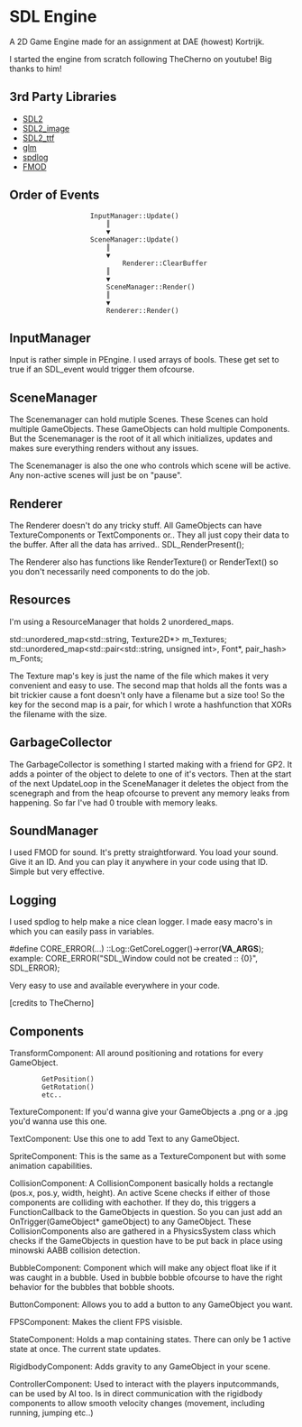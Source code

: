 # SDL Engine

A 2D Game Engine made for an assignment at DAE (howest) Kortrijk.

I started the engine from scratch following TheCherno on youtube! Big thanks to him!

## 3rd Party Libraries
 - [SDL2](https://www.libsdl.org/download-2.0.php)
 - [SDL2_image](https://www.libsdl.org/projects/SDL_image/)
 - [SDL2_ttf](https://www.libsdl.org/projects/SDL_ttf/)
 - [glm](https://github.com/g-truc/glm)
 - [spdlog](https://github.com/gabime/spdlog)
 - [FMOD](https://www.fmod.com/download)


## Order of Events 

						InputManager::Update()
							║
							▼
						SceneManager::Update()
							║
							▼
				            	Renderer::ClearBuffer
							║
							▼
					    	SceneManager::Render()
							║
							▼
					    	Renderer::Render()


## InputManager  	

Input is rather simple in PEngine. I used arrays of bools. These get set to true if an SDL_event would trigger them ofcourse.

## SceneManager  

The Scenemanager can hold mutiple Scenes. These Scenes can hold multiple GameObjects. These GameObjects can hold multiple Components.
But the Scenemanager is the root of it all which initializes, updates and makes sure everything renders without any issues.

The Scenemanager is also the one who controls which scene will be active. Any non-active scenes will just be on "pause".

## Renderer 		
		
The Renderer doesn't do any tricky stuff. All GameObjects can have TextureComponents or TextComponents or..
They all just copy their data to the buffer. After all the data has arrived.. SDL_RenderPresent();

The Renderer also has functions like RenderTexture() or RenderText() so you don't necessarily need components to do the job.
				
## Resources   
	
I'm using a ResourceManager that holds 2 unordered_maps.

std::unordered_map<std::string, Texture2D*> m_Textures;
std::unordered_map<std::pair<std::string, unsigned int>, Font*, pair_hash> m_Fonts;

The Texture map's key is just the name of the file which makes it very convenient and easy to use.
The second map that holds all the fonts was a bit trickier cause a font doesn't only have a filename but a size too!
So the key for the second map is a pair, for which I wrote a hashfunction that XORs the filename with the size.

## GarbageCollector    	

The GarbageCollector is something I started making with a friend for GP2. It adds a pointer of the object to delete
to one of it's vectors. Then at the start of the next UpdateLoop in the SceneManager it deletes the object from the scenegraph
and from the heap ofcourse to prevent any memory leaks from happening. So far I've had 0 trouble with memory leaks.						

## SoundManager   		

I used FMOD for sound. It's pretty straightforward. You load your sound. Give it an ID. And you can play it anywhere in your code
using that ID. Simple but very effective.

## Logging  

I used spdlog to help make a nice clean logger.
I made easy macro's in which you can easily pass in variables.

#define CORE_ERROR(...)	::Log::GetCoreLogger()->error(__VA_ARGS__);
example: CORE_ERROR("SDL_Window could not be created :: {0}", SDL_ERROR);

Very easy to use and available everywhere in your code.

[credits to TheCherno]					

## Components  

TransformComponent:	All around positioning and rotations for every GameObject.

			GetPosition()
			GetRotation()
			etc..
			
TextureComponent:  	If you'd wanna give your GameObjects a .png or a .jpg you'd wanna use this one.

TextComponent:		Use this one to add Text to any GameObject.

SpriteComponent:	This is the same as a TextureComponent but with some animation capabilities.

CollisionComponent: 	A CollisionComponent basically holds a rectangle (pos.x, pos.y, width, height).
			An active Scene checks if either of those components are colliding with eachother.
			If they do, this triggers a FunctionCallback to the GameObjects in question.
			So you can just add an OnTrigger(GameObject* gameObject) to any GameObject.
			These CollisionComponents also are gathered in a PhysicsSystem class which checks if
			the GameObjects in question have to be put back in place using minowski AABB collision detection.
			
BubbleComponent:	Component which will make any object float like if it was caught in a bubble.
			Used in bubble bobble ofcourse to have the right behavior for the bubbles that bobble shoots.
					
ButtonComponent:	Allows you to add a button to any GameObject you want.

FPSComponent: 		Makes the client FPS visisble.

StateComponent: 	Holds a map containing states. There can only be 1 active state at once. The current state updates.

RigidbodyComponent:	Adds gravity to any GameObject in your scene.

ControllerComponent:	Used to interact with the players inputcommands, can be used by AI too.
			Is in direct communication with the rigidbody components to allow smooth velocity changes (movement, including running, jumping etc..)
											

